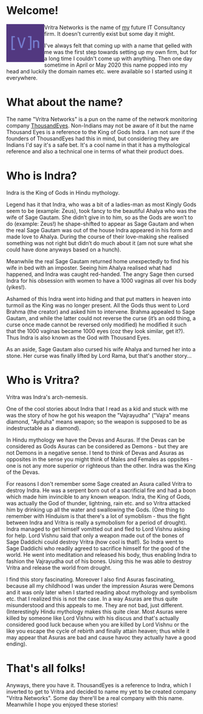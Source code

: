 # Welcome!

<img src="https://github.com/Vritra-Networks/vritra-networks.github.io/raw/master/logo.png" alt="[v]n logo" width="100" align="left"/>

Vritra Networks is the name of [my](https://rakhesh.com) future IT Consultancy firm. It doesn't currently exist but some day it might.

I've always felt that coming up with a name that gelled with me was the first step towards setting up my own firm, but for a long time I couldn't come up with anything. Then one day sometime in April or May 2020 this name popped into my head and luckily the domain names etc. were available so I started using it everywhere. 

# What about the name?
The name "Vritra Networks" is a pun on the name of the network monitoring company [ThousandEyes](https://www.thousandeyes.com/). Non-Indians may not be aware of it but the name Thousand Eyes is a reference to the King of Gods Indra. I am not sure if the founders of ThousandEyes had this in mind, but considering they are Indians I'd say it's a safe bet. It's a cool name in that it has a mythological reference and also a technical one in terms of what their product does.

# Who is Indra?
Indra is the King of Gods in Hindu mythology. 

Legend has it that Indra, who was a bit of a ladies-man as most Kingly Gods seem to be (example: Zeus), took fancy to the beautiful Ahalya who was the wife of Sage Gautam. She didn’t give in to him, so as the Gods are won’t to do (example: Zeus!) he shape-shifted to appear as Sage Gautam and when the real Sage Gautam was out of the house Indra appeared in his form and made love to Ahalya. During the course of their love-making she realised something was not right but didn’t do much about it (am not sure what she could have done anyways based on a hunch). 

Meanwhile the real Sage Gautam returned home unexpectedly to find his wife in bed with an imposter. Seeing him Ahalya realised what had happened, and Indra was caught red-handed. The angry Sage then cursed Indra for his obsession with women to have a 1000 vaginas all over his body (yikes!). 

Ashamed of this Indra went into hiding and that put matters in heaven into turmoil as the King was no longer present. All the Gods thus went to Lord Brahma (the creator) and asked him to intervene. Brahma appealed to Sage Gautam, and while the latter could not reverse the curse (it’s an odd thing, a curse once made cannot be reversed only modified) he modified it such that the 1000 vaginas became 1000 eyes (coz they look similar, get it?). Thus Indra is also known as the God with Thousand Eyes. 

As an aside, Sage Gautam also cursed his wife Ahalya and turned her into a stone. Her curse was finally lifted by Lord Rama, but that's another story...

# Who is Vritra?
Vritra was Indra's arch-nemesis. 

One of the cool stories about Indra that I read as a kid and stuck with me was the story of how he got his weapon the "Vajrayudha" ("Vajra" means diamond, "Ayduha" means weapon; so the weapon is supposed to be as indestructable as a diamond). 

In Hindu mythology we have the Devas and Asuras. If the Devas can be considered as Gods Asuras can be considered as Demons - but they are not Demons in a negative sense. I tend to think of Devas and Asuras as opposites in the sense you might think of Males and Females as oppsites - one is not any more superior or righteous than the other. Indra was the King of the Devas. 

For reasons I don't remember some Sage created an Asura called Vritra to destroy Indra. He was a serpent born out of a sacrificial fire and had a boon which made him invincible to any known weapon. Indra, the King of Gods, was actually the God of thunder, lightning, rain etc. and so Vritra attacked him by drinking up all the water and swallowing the Gods. (One thing to remember with Hinduism is that there's a lot of symoblism - thus the fight between Indra and Vritra is really a symobolism for a period of drought). Indra managed to get himself vomitted out and fled to Lord Vishnu asking for help. Lord Vishnu said that only a weapon made out of the bones of Sage Daddichi could destroy Vritra (how cool is that!). So Indra went to Sage Daddichi who readily agreed to sacrifice himself for the good of the world. He went into meditation and released his body, thus enabling Indra to fashion the Vajrayudha out of his bones. Using this he was able to destroy Vritra and release the world from drought. 

I find this story fascinating. Moreover I also find Asuras fascinating, because all my childhood I was under the impression Asuras were Demons and it was only later when I started reading about mythology and symbolism etc. that I realized this is not the case. In a way Asuras are thus quite misunderstood and this appeals to me. They are not bad, just different. (Interestingly Hindu mythology makes this quite clear. Most Asuras were killed by someone like Lord Vishnu with his discus and that's actually considered good luck because when you are killed by Lord Vishnu or the like you escape the cycle of rebirth and finally attain heaven; thus while it may appear that Asuras are bad and cause havoc they actually have a good ending).

# That's all folks!
Anyways, there you have it. ThousandEyes is a reference to Indra, which I inverted to get to Vritra and decided to name my yet to be created company "Vritra Networks". Some day there'll be a real company with this name. Meanwhile I hope you enjoyed these stories!
